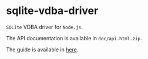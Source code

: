 # sqlite-vdba-driver

`SQLite` VDBA driver for `Node.js`.

The API documentation is available in `doc/api.html.zip`.

The guide is available in [here](https://github.com/raulggonzalez/vdba-doc).